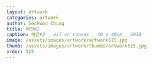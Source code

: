 ```yaml
---
layout: artwork
categories: artwork
author: Seokwoo Chung
title: 해안#2
caption: 해안#2 _ oil on canvas _ 40 x 40cm _ 2018
image: /assets/images/artwork/artwork515.jpg
thumb: /assets/images/artwork/thumbs/artwork515.jpg
order: 515
---
```

